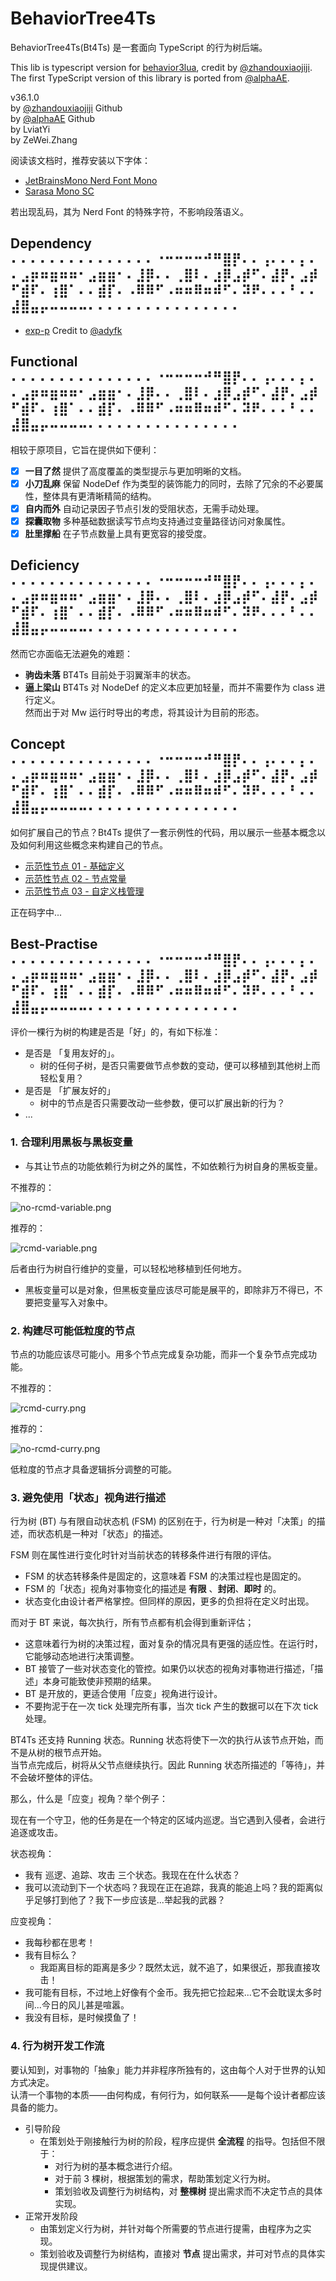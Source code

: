 # BehaviorTree4Ts

BehaviorTree4Ts(Bt4Ts) 是一套面向 TypeScript 的行为树后端。

This lib is typescript version for [behavior3lua][b3lua], credit by [@zhandouxiaojiji][@zdxjj].  
The first TypeScript version of this library is ported from [@alphaAE][@alphaAE].

v36.1.0  
by [@zhandouxiaojiji][@zdxjj] Github    
by [@alphaAE][@alphaAE] Github    
by LviatYi  
by ZeWei.Zhang

阅读该文档时，推荐安装以下字体：

- [JetBrainsMono Nerd Font Mono][JetbrainsMonoNerdFont]
- [Sarasa Mono SC][SarasaMonoSC]

若出现乱码，其为 Nerd Font 的特殊字符，不影响段落语义。

## Dependency ⠄⠄⠄⠄⠄⠄⠄⠄⠄⠄⠄⠄⠄⠄⠄⠐⠒⠒⠒⠒⠚⠛⣿⡟⠄⠄⢠⠄⠄⠄⡄⠄⠄⣠⡶⠶⣶⠶⠶⠂⣠⣶⣶⠂⠄⣸⡿⠄⠄⢀⣿⠇⠄⣰⡿⣠⡾⠋⠄⣼⡟⠄⣠⡾⠋⣾⠏⠄⢰⣿⠁⠄⠄⣾⡏⠄⠠⠿⠿⠋⠠⠶⠶⠿⠶⠾⠋⠄⠽⠟⠄⠄⠄⠃⠄⠄⣼⣿⣤⡤⠤⠤⠤⠤⠄⠄⠄⠄⠄⠄⠄⠄⠄⠄⠄⠄⠄⠄⠄⠄

- [exp-p][exp-p] Credit to [@adyfk]

## Functional ⠄⠄⠄⠄⠄⠄⠄⠄⠄⠄⠄⠄⠄⠄⠄⠐⠒⠒⠒⠒⠚⠛⣿⡟⠄⠄⢠⠄⠄⠄⡄⠄⠄⣠⡶⠶⣶⠶⠶⠂⣠⣶⣶⠂⠄⣸⡿⠄⠄⢀⣿⠇⠄⣰⡿⣠⡾⠋⠄⣼⡟⠄⣠⡾⠋⣾⠏⠄⢰⣿⠁⠄⠄⣾⡏⠄⠠⠿⠿⠋⠠⠶⠶⠿⠶⠾⠋⠄⠽⠟⠄⠄⠄⠃⠄⠄⣼⣿⣤⡤⠤⠤⠤⠤⠄⠄⠄⠄⠄⠄⠄⠄⠄⠄⠄⠄⠄⠄⠄⠄

相较于原项目，它旨在提供如下便利：

- [x] **一目了然** 提供了高度覆盖的类型提示与更加明晰的文档。
- [x] **小刀乱麻** 保留 NodeDef 作为类型的装饰能力的同时，去除了冗余的不必要属性，整体具有更清晰精简的结构。
- [x] **自内而外** 自动记录因子节点引发的受阻状态，无需手动处理。
- [x] **探囊取物** 多种基础数据读写节点均支持通过变量路径访问对象属性。
- [x] **肚里撑船** 在子节点数量上具有更宽容的接受度。

## Deficiency ⠄⠄⠄⠄⠄⠄⠄⠄⠄⠄⠄⠄⠄⠄⠄⠐⠒⠒⠒⠒⠚⠛⣿⡟⠄⠄⢠⠄⠄⠄⡄⠄⠄⣠⡶⠶⣶⠶⠶⠂⣠⣶⣶⠂⠄⣸⡿⠄⠄⢀⣿⠇⠄⣰⡿⣠⡾⠋⠄⣼⡟⠄⣠⡾⠋⣾⠏⠄⢰⣿⠁⠄⠄⣾⡏⠄⠠⠿⠿⠋⠠⠶⠶⠿⠶⠾⠋⠄⠽⠟⠄⠄⠄⠃⠄⠄⣼⣿⣤⡤⠤⠤⠤⠤⠄⠄⠄⠄⠄⠄⠄⠄⠄⠄⠄⠄⠄⠄⠄⠄

然而它亦面临无法避免的难题：

- **驹齿未落** BT4Ts 目前处于羽翼渐丰的状态。
- **逼上梁山** BT4Ts 对 NodeDef 的定义本应更加轻量，而并不需要作为 class 进行定义。  
  然而出于对 Mw 运行时导出的考虑，将其设计为目前的形态。

## Concept ⠄⠄⠄⠄⠄⠄⠄⠄⠄⠄⠄⠄⠄⠄⠄⠐⠒⠒⠒⠒⠚⠛⣿⡟⠄⠄⢠⠄⠄⠄⡄⠄⠄⣠⡶⠶⣶⠶⠶⠂⣠⣶⣶⠂⠄⣸⡿⠄⠄⢀⣿⠇⠄⣰⡿⣠⡾⠋⠄⣼⡟⠄⣠⡾⠋⣾⠏⠄⢰⣿⠁⠄⠄⣾⡏⠄⠠⠿⠿⠋⠠⠶⠶⠿⠶⠾⠋⠄⠽⠟⠄⠄⠄⠃⠄⠄⣼⣿⣤⡤⠤⠤⠤⠤⠄⠄⠄⠄⠄⠄⠄⠄⠄⠄⠄⠄⠄⠄⠄⠄

如何扩展自己的节点？Bt4Ts 提供了一套示例性的代码，用以展示一些基本概念以及如何利用这些概念来构建自己的节点。

- [示范性节点 01 - 基础定义](./node/IfElse.ts)
- [示范性节点 02 - 节点常量](./node/Wait.ts)
- [示范性节点 03 - 自定义栈管理](./node/Parallel.ts)

正在码字中...

## Best-Practise ⠄⠄⠄⠄⠄⠄⠄⠄⠄⠄⠄⠄⠄⠄⠄⠐⠒⠒⠒⠒⠚⠛⣿⡟⠄⠄⢠⠄⠄⠄⡄⠄⠄⣠⡶⠶⣶⠶⠶⠂⣠⣶⣶⠂⠄⣸⡿⠄⠄⢀⣿⠇⠄⣰⡿⣠⡾⠋⠄⣼⡟⠄⣠⡾⠋⣾⠏⠄⢰⣿⠁⠄⠄⣾⡏⠄⠠⠿⠿⠋⠠⠶⠶⠿⠶⠾⠋⠄⠽⠟⠄⠄⠄⠃⠄⠄⣼⣿⣤⡤⠤⠤⠤⠤⠄⠄⠄⠄⠄⠄⠄⠄⠄⠄⠄⠄⠄⠄⠄⠄

评价一棵行为树的构建是否是「好」的，有如下标准：

- 是否是 「复用友好的」。
    - 树的任何子树，是否只需要做节点参数的变动，便可以移植到其他树上而轻松复用？
- 是否是 「扩展友好的」
    - 树中的节点是否只需要改动一些参数，便可以扩展出新的行为？
- ...

### 1. 合理利用黑板与黑板变量

- 与其让节点的功能依赖行为树之外的属性，不如依赖行为树自身的黑板变量。

不推荐的：

![no-rcmd-variable.png](pic/no-rcmd-variable.png)

推荐的：

![rcmd-variable.png](pic/rcmd-variable.png)

后者由行为树自行维护的变量，可以轻松地移植到任何地方。

- 黑板变量可以是对象，但黑板变量应该尽可能是展平的，即除非万不得已，不要把变量写入对象中。

### 2. 构建尽可能低粒度的节点

节点的功能应该尽可能小。用多个节点完成复杂功能，而非一个复杂节点完成功能。

不推荐的：

![rcmd-curry.png](pic/rcmd-curry.png)

推荐的：

![no-rcmd-curry.png](pic/no-rcmd-curry.png)

低粒度的节点才具备逻辑拆分调整的可能。

### 3. 避免使用「状态」视角进行描述

行为树 (BT) 与有限自动状态机 (FSM) 的区别在于，行为树是一种对「决策」的描述，而状态机是一种对「状态」的描述。

FSM 则在属性进行变化时针对当前状态的转移条件进行有限的评估。

- FSM 的状态转移条件是固定的，这意味着 FSM 的决策过程也是固定的。
- FSM 的「状态」视角对事物变化的描述是 **有限** 、**封闭**、**即时** 的。
- 状态变化由设计者严格掌控。但同样的原因，更多的负担将在定义时出现。

而对于 BT 来说，每次执行，所有节点都有机会得到重新评估；

- 这意味着行为树的决策过程，面对复杂的情况具有更强的适应性。在运行时，它能够动态地进行决策调整。
- BT 接管了一些对状态变化的管控。如果仍以状态的视角对事物进行描述，「描述」本身可能致使非预期的结果。
- BT 是开放的，更适合使用「应变」视角进行设计。
- 不要拘泥于在一次 tick 处理完所有事，当次 tick 产生的数据可以在下次 tick 处理。

BT4Ts 还支持 Running 状态。Running 状态将使下一次的执行从该节点开始，而不是从树的根节点开始。  
当节点完成后，树将从父节点继续执行。因此 Running 状态所描述的「等待」，并不会破坏整体的评估。

那么，什么是「应变」视角？举个例子：

现在有一个守卫，他的任务是在一个特定的区域内巡逻。当它遇到入侵者，会进行追逐或攻击。

状态视角：

- 我有 巡逻、追踪、攻击 三个状态。我现在在什么状态？
- 我可以流动到下一个状态吗？我现在正在追踪，我真的能追上吗？我的距离似乎足够打到他了？我下一步应该是...举起我的武器？

应变视角：

- 我每秒都在思考！
- 我有目标么？
    - 我距离目标的距离是多少？既然太远，就不追了，如果很近，那我直接攻击！
- 我可能有目标，不过地上好像有个金币。我先把它捡起来...它不会耽误太多时间...今日的风儿甚是喧嚣。
- 我没有目标，是时候摸鱼了！

### 4. 行为树开发工作流

要认知到，对事物的「抽象」能力并非程序所独有的，这由每个人对于世界的认知方式决定。  
认清一个事物的本质——由何构成，有何行为，如何联系——是每个设计者都应该具备的能力。

- 引导阶段
    - 在策划处于刚接触行为树的阶段，程序应提供 **全流程** 的指导。包括但不限于：
        - 对行为树的基本概念进行介绍。
        - 对于前 3 棵树，根据策划的需求，帮助策划定义行为树。
        - 策划验收及调整行为树结构，对 **整棵树** 提出需求而不决定节点的具体实现。
- 正常开发阶段
    - 由策划定义行为树，并针对每个所需要的节点进行提需，由程序为之实现。
    - 策划验收及调整行为树结构，直接对 **节点** 提出需求，并可对节点的具体实现提供建议。

[JetbrainsMonoNerdFont]:https://github.com/ryanoasis/nerd-fonts/releases/download/v3.0.2/JetBrainsMono.zip@fallbackFont

[SarasaMonoSC]:https://github.com/be5invis/Sarasa-Gothic/releases/download/v0.41.6/sarasa-gothic-ttf-0.41.6.7z

[exp-p]:https://github.com/adyfk/exp-p

[@adyfk]:https://github.com/adyfk

[@zdxjj]:https://github.com/zhandouxiaojiji

[@alphaAE]:https://github.com/alphaAE

[b3lua]:https://github.com/zhandouxiaojiji/behavior3lua